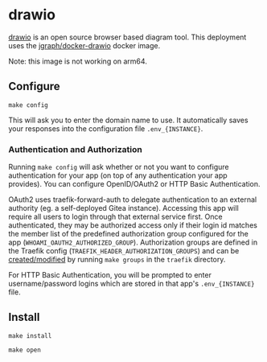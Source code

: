 # drawio

[drawio](https://github.com/jgraph/drawio) is an open source browser
based diagram tool. This deployment uses the
[jgraph/docker-drawio](https://github.com/jgraph/docker-drawio) docker
image.

Note: this image is not working on arm64.

## Configure

```
make config
```

This will ask you to enter the domain name to use.
It automatically saves your responses into the configuration file
`.env_{INSTANCE}`.

### Authentication and Authorization

Running `make config` will ask whether or not you want to configure
authentication for your app (on top of any authentication your app provides).
You can configure OpenID/OAuth2 or HTTP Basic Authentication.

OAuth2 uses traefik-forward-auth to delegate authentication to an external
authority (eg. a self-deployed Gitea instance). Accessing this app will
require all users to login through that external service first. Once
authenticated, they may be authorized access only if their login id matches the
member list of the predefined authorization group configured for the app
(`WHOAMI_OAUTH2_AUTHORIZED_GROUP`). Authorization groups are defined in the
Traefik config (`TRAEFIK_HEADER_AUTHORIZATION_GROUPS`) and can be
[created/modified](https://github.com/EnigmaCurry/d.rymcg.tech/blob/master/traefik/README.md#oauth2-authentication)
by running `make groups` in the `traefik` directory.

For HTTP Basic Authentication, you will be prompted to enter username/password
logins which are stored in that app's `.env_{INSTANCE}` file.



## Install

```
make install
```


```
make open
```
